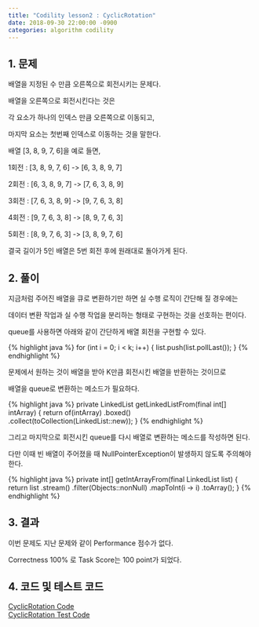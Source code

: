```yaml
---
title: "Codility lesson2 : CyclicRotation"
date: 2018-09-30 22:00:00 -0900
categories: algorithm codility
---
```


## 1. 문제

배열을 지정된 수 만큼 오른쪽으로 회전시키는 문제다.

배열을 오른쪽으로 회전시킨다는 것은 

각 요소가 하나의 인덱스 만큼 오른쪽으로 이동되고,

마지막 요소는 첫번째 인덱스로 이동하는 것을 말한다.

배열 [3, 8, 9, 7, 6]을 예로 들면,

1회전 : [3, 8, 9, 7, 6] -> [6, 3, 8, 9, 7]

2회전 : [6, 3, 8, 9, 7] -> [7, 6, 3, 8, 9]

3회전 : [7, 6, 3, 8, 9] -> [9, 7, 6, 3, 8]

4회전 : [9, 7, 6, 3, 8] -> [8, 9, 7, 6, 3]

5회전 : [8, 9, 7, 6, 3] -> [3, 8, 9, 7, 6]

결국 길이가 5인 배열은 5번 회전 후에 원래대로 돌아가게 된다.

## 2. 풀이

지금처럼 주어진 배열을 큐로 변환하기만 하면 실 수행 로직이 간단해 질 경우에는

데이터 변환 작업과 실 수행 작업을 분리하는 형태로 구현하는 것을 선호하는 편이다.

queue를 사용하면 아래와 같이 간단하게 배열 회전을 구현할 수 있다.

{% highlight java %}
    for (int i = 0; i < k; i++) {
        list.push(list.pollLast());
    }
{% endhighlight %}


문제에서 원하는 것이 배열을 받아 K만큼 회전시킨 배열을 반환하는 것이므로 

배열을 queue로 변환하는 메소드가 필요하다.

{% highlight java %}
    private LinkedList<Integer> getLinkedListFrom(final int[] intArray) {
        return of(intArray)
            .boxed()
            .collect(toCollection(LinkedList::new));
    }
{% endhighlight %}

그리고 마지막으로 회전시킨 queue를 다시 배열로 변환하는 메소드를 작성하면 된다.

다만 이때 빈 배열이 주어졌을 때 NullPointerException이 발생하지 않도록 주의해야 한다.
 
{% highlight java %}
    private int[] getIntArrayFrom(final LinkedList<Integer> list) {
        return list
            .stream()
            .filter(Objects::nonNull)
            .mapToInt(i -> i)
            .toArray();
    }
{% endhighlight %}


## 3. 결과
이번 문제도 지난 문제와 같이 Performance 점수가 없다.

Correctness 100% 로 Task Score는 100 point가 되었다.


## 4. 코드 및 테스트 코드
<div markdown="0">
    <a href="https://github.com/parksolo/algoStudy/blob/master/src/main/codility/lesson/lesson2/CyclicRotation.java"
       class="btn btn-success" 
       target="_blank">
       CyclicRotation Code
    </a>
</div>   
<div markdown="0">
    <a href="https://github.com/parksolo/algoStudy/blob/master/src/test/codility/lesson/lesson2/CyclicRotationTest.java"
       class="btn btn-warning" 
       target="_blank">
       CyclicRotation Test Code
    </a>
</div>

